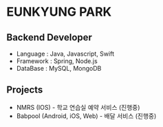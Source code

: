 # EUNKYUNG PARK

## Backend Developer

- Language : Java, Javascript, Swift
- Framework : Spring, Node.js
- DataBase : MySQL, MongoDB

## Projects

- NMRS (IOS) - 학교 연습실 예약 서비스 (진행중)
- Babpool (Android, iOS, Web) - 배달 서비스 (진행중)



<!--
**Coster97/Coster97** is a ✨ _special_ ✨ repository because its `README.md` (this file) appears on your GitHub profile.

Here are some ideas to get you started:

- 🔭 I’m currently working on ...
- 🌱 I’m currently learning ...
- 👯 I’m looking to collaborate on ...
- 🤔 I’m looking for help with ...
- 💬 Ask me about ...
- 📫 How to reach me: ...
- 😄 Pronouns: ...
- ⚡ Fun fact: ...
-->
